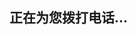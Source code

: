 <!DOCTYPE html>
<html lang="zh-CN">
<head>
    <meta charset="UTF-8">
    <title>正在拨打</title>
    <meta name="viewport" content="width=device-width, initial-scale=1.0">
    <script>
        window.onload = function () {
            // 延迟执行拨号，避免某些浏览器拦截
            setTimeout(function () {
                window.location.href = "tel:+8615171005591";  <!-- 替换为你自己的号码 -->
            }, 500);
        }
    </script>
</head>
<body>
    <h2>正在为您拨打电话...</h2>
</body>
</html>
